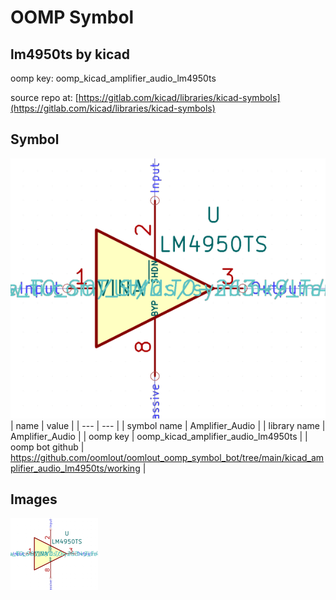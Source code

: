 # OOMP Symbol  
## lm4950ts  by kicad  
  
oomp key: oomp_kicad_amplifier_audio_lm4950ts  
  
source repo at: [https://gitlab.com/kicad/libraries/kicad-symbols](https://gitlab.com/kicad/libraries/kicad-symbols)  
## Symbol  
  
[![working.png](working_600.png)](working.png)  
| name | value | 
| --- | --- | 
| symbol name | Amplifier_Audio | 
| library name | Amplifier_Audio | 
| oomp key | oomp_kicad_amplifier_audio_lm4950ts | 
| oomp bot github | https://github.com/oomlout/oomlout_oomp_symbol_bot/tree/main/kicad_amplifier_audio_lm4950ts/working | 
## Images  
  
[![working.png](working_140.png)](working.png)  
